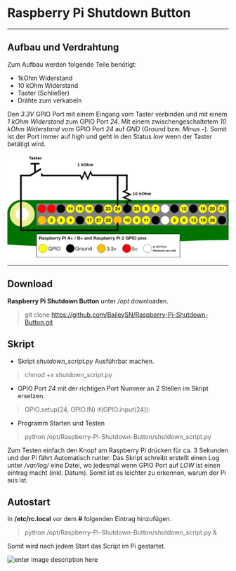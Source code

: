 # Raspberry Pi Shutdown Button

----
## Aufbau und Verdrahtung ##
Zum Aufbau werden folgende Teile benötigt:
- 1kOhm Widerstand
- 10 kOhm Widerstand
- Taster (Schließer)
- Drähte zum verkabeln

Den *3.3V* GPIO Port mit einem Eingang vom Taster verbinden und mit einem *1 kOhm Widerstand* zum GPIO Port *24*.
Mit einem zwischengeschaltetem *10 kOhm Widerstand* vom GPIO Port *24* auf *GND* (Ground bzw. *Minus* *-*).
Somit ist der Port immer auf *high* und geht in den Status *low* wenn der Taster betätigt wird.

![Aufbau](https://raw.githubusercontent.com/BaileySN/Raspberry-Pi-Shutdown-Button/master/gpio-numbers-pi2.png)

----------


## Download ##
**Raspberry Pi Shutdown Button**  unter */opt* downloaden.

>    git clone https://github.com/BaileySN/Raspberry-Pi-Shutdown-Button.git

## Skript ##
- Skript *shutdown_script.py* Ausführbar machen.

>    chmod +x shutdown_script.py

- GPIO Port *24* mit der richtigen Port Nummer an 2 Stellen im Skript ersetzen.

>    GPIO.setup(24, GPIO.IN)
>    if(GPIO.input(24)):

- Programm Starten und Testen

>    python /opt/Raspberry-Pi-Shutdown-Button/shutdown_script.py

Zum Testen einfach den Knopf am Raspberry Pi drücken für ca. 3 Sekunden und der Pi fährt Automatisch runter.
Das Skript schreibt erstellt einen Log unter */var/log/* eine Datei, wo jedesmal wenn GPIO Port auf *LOW* ist einen eintrag macht (inkl. Datum).
Somit ist es leichter zu erkennen, warum der Pi aus ist.

## Autostart ##

In **/etc/rc.local** vor dem **#** folgenden Eintrag hinzufügen.

>    python /opt/Raspberry-Pi-Shutdown-Button/shutdown_script.py &

Somit wird nach jedem Start das Script im Pi gestartet.

 ![enter image description here](http://wiki.pratznschutz.com/images/thumb/f/f6/Logo_raspberry_pi.png/100px-Logo_raspberry_pi.png)
